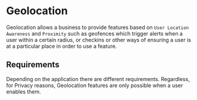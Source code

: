 # Geolocation

Geolocation allows a business to provide features based on 
`User Location Awareness` and `Proximity` such as geofences which trigger alerts when a user within a certain radius, or checkins or other ways of ensuring a user is at a particular place in order to use a feature.

## Requirements

Depending on the application there are different requirements.  Regardless, for Privacy reasons, Geolocation features are only possible when a user enables them.


